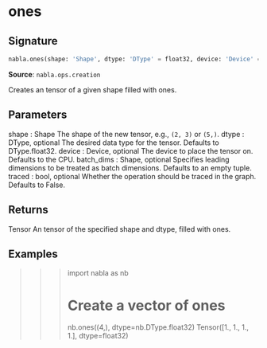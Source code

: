 # ones

## Signature

```python
nabla.ones(shape: 'Shape', dtype: 'DType' = float32, device: 'Device' = Device(type=cpu,id=0), batch_dims: 'Shape' = (), traced: 'bool' = False) -> 'Tensor'
```

**Source**: `nabla.ops.creation`

Creates an tensor of a given shape filled with ones.

Parameters
----------
shape : Shape
    The shape of the new tensor, e.g., `(2, 3)` or `(5,)`.
dtype : DType, optional
    The desired data type for the tensor. Defaults to DType.float32.
device : Device, optional
    The device to place the tensor on. Defaults to the CPU.
batch_dims : Shape, optional
    Specifies leading dimensions to be treated as batch dimensions.
    Defaults to an empty tuple.
traced : bool, optional
    Whether the operation should be traced in the graph. Defaults to False.

Returns
-------
Tensor
    An tensor of the specified shape and dtype, filled with ones.

Examples
--------
>>> import nabla as nb
>>> # Create a vector of ones
>>> nb.ones((4,), dtype=nb.DType.float32)
Tensor([1., 1., 1., 1.], dtype=float32)

